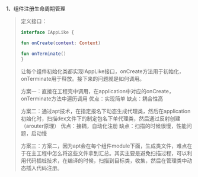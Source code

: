 1、组件注册生命周期管理

> 定义接口：
>
> ```kotlin
> interface IAppLike {
> 
> fun onCreate(context: Context)
> 
> fun onTerminate()
> }
> ```
>
> 让每个组件初始化类都实现IAppLike接口，onCreate方法用于初始化，onTerminate用于释放。接下来的问题就是如何调用。
>
> 方案一：直接在工程壳中调用，在application中对应的onCreate，onTerminate方法中遍历调用
>       优点：实现简单
>       缺点：耦合性高
>
> 方案二：通过apt技术，在指定报名下动态生成代理类，然后在application初始化时，扫描dex文件下的制定包名下单代理类，然后通过反射创建（arouter原理）
>       优点：接耦，自动化注册
>       缺点：扫描的时候很慢，性能问题，启动慢
>
> 方案三：方案二，因为apt会在每个组件module下面，生成类文件，难点在于在主工程中怎么将这些文件拿到汇总。其实主要是避免扫描过程，可以利用代码插桩技术，在编译的时候，扫描到目标类，收集，然后在管理类中动态插入代码注册。

